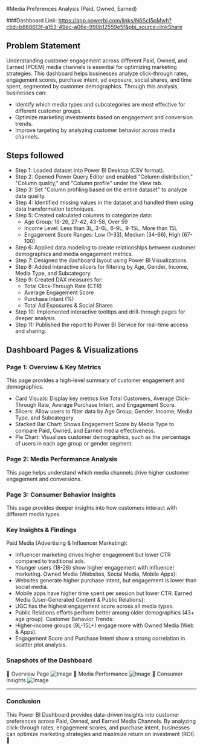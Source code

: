 
#Media Preferences Analysis (Paid, Owned, Earned)

###Dashboard Link: https://app.powerbi.com/links/N6ScI5pMwh?ctid=b868613f-a153-49ec-a06e-990b12559e5f&pbi_source=linkShare

## Problem Statement
Understanding customer engagement across different Paid, Owned, and Earned (POEM) media channels is essential for optimizing marketing strategies. This dashboard helps businesses analyze click-through rates, engagement scores, purchase intent, ad exposure, social shares, and time spent, segmented by customer demographics.
Through this analysis, businesses can:
-	Identify which media types and subcategories are most effective for different customer groups.
-	Optimize marketing investments based on engagement and conversion trends.
-	Improve targeting by analyzing customer behavior across media channels.

## Steps followed
-	Step 1: Loaded dataset into Power BI Desktop (CSV format).
-	Step 2: Opened Power Query Editor and enabled "Column distribution," "Column quality," and "Column profile" under the View tab.
-	Step 3: Set "Column profiling based on the entire dataset" to analyze data quality.
-	Step 4: Identified missing values in the dataset and handled them using data transformation techniques.
-	Step 5: Created calculated columns to categorize data:
    -   Age Group: 18-26, 27-42, 43-58, Over 59
    -	Income Level: Less than 3L, 3-6L, 6-9L, 9-15L, More than 15L
    -	Engagement Score Ranges: Low (1-33), Medium (34-66), High (67-100)
-	Step 6: Applied data modeling to create relationships between customer demographics and media engagement metrics.
-	Step 7: Designed the dashboard layout using Power BI Visualizations.
-	Step 8: Added interactive slicers for filtering by Age, Gender, Income, Media Type, and Subcategory.
-	Step 9: Created DAX measures for:
    -  	Total Click-Through Rate (CTR)
    -	Average Engagement Score
    -	Purchase Intent (%)
    -	Total Ad Exposures & Social Shares
-	Step 10: Implemented interactive tooltips and drill-through pages for deeper analysis.
-	Step 11: Published the report to Power BI Service for real-time access and sharing.

## Dashboard Pages & Visualizations
### Page 1: Overview & Key Metrics
This page provides a high-level summary of customer engagement and demographics.
-	Card Visuals: Display key metrics like Total Customers, Average Click-Through Rate, Average Purchase Intent, and Engagement Score.
-	Slicers: Allow users to filter data by Age Group, Gender, Income, Media Type, and Subcategory.
-	Stacked Bar Chart: Shows Engagement Score by Media Type to compare Paid, Owned, and Earned media effectiveness.
-	Pie Chart: Visualizes customer demographics, such as the percentage of users in each age group or gender segment.
### Page 2: Media Performance Analysis
This page helps understand which media channels drive higher customer engagement and conversions.


### Page 3: Consumer Behavior Insights
This page provides deeper insights into how customers interact with different media types.


### Key Insights & Findings
Paid Media (Advertising & Influencer Marketing):
-	Influencer marketing drives higher engagement but lower CTR compared to traditional ads.
-	Younger users (18-26) show higher engagement with influencer marketing.
Owned Media (Websites, Social Media, Mobile Apps):
-	Websites generate higher purchase intent, but engagement is lower than social media.
-	Mobile apps have higher time spent per session but lower CTR.
Earned Media (User-Generated Content & Public Relations):
-	UGC has the highest engagement score across all media types.
-	Public Relations efforts perform better among older demographics (43+ age group).
Customer Behavior Trends:
-	Higher-income groups (9L-15L+) engage more with Owned Media (Web & Apps).
-	Engagement Score and Purchase Intent show a strong correlation in scatter plot analysis.

### Snapshots of the Dashboard

📍 Overview Page
 ![Image](https://github.com/user-attachments/assets/9cc55c07-8223-4ac0-89ee-b7dfb1898ceb)
📍 Media Performance
  ![Image](https://github.com/user-attachments/assets/8c221b26-b507-46eb-b4f8-36a10ca2ac0d)
📍 Consumer Insights
![Image](https://github.com/user-attachments/assets/6e7b017f-f696-4c37-89d6-3834c8a97ef1)

________________________________________
### Conclusion

This Power BI Dashboard provides data-driven insights into customer preferences across Paid, Owned, and Earned Media Channels. By analyzing click-through rates, engagement scores, and purchase intent, businesses can optimize marketing strategies and maximize return on investment (ROI). 🚀

